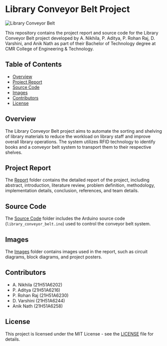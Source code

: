 # Library Conveyor Belt Project

![Library Conveyor Belt](images/conveyor_belt.jpg)

This repository contains the project report and source code for the Library Conveyor Belt project developed by A. Nikhila, P. Aditya, P. Rohan Raj, D. Varshini, and Anik Nath as part of their Bachelor of Technology degree at CMR College of Engineering & Technology.

## Table of Contents

- [Overview](#overview)
- [Project Report](#project-report)
- [Source Code](#source-code)
- [Images](#images)
- [Contributors](#contributors)
- [License](#license)

## Overview

The Library Conveyor Belt project aims to automate the sorting and shelving of library materials to reduce the workload on library staff and improve overall library operations. The system utilizes RFID technology to identify books and a conveyor belt system to transport them to their respective shelves.

## Project Report

The [Report](Report.pdf) folder contains the detailed report of the project, including abstract, introduction, literature review, problem definition, methodology, implementation details, conclusion, references, and team details.

## Source Code

The [Source Code](Source_Code) folder includes the Arduino source code (`library_conveyor_belt.ino`) used to control the conveyor belt system.

## Images

The [Images](images) folder contains images used in the report, such as circuit diagrams, block diagrams, and project posters.

## Contributors

- A. Nikhila (21H51A6202)
- P. Aditya (21H51A6216)
- P. Rohan Raj (21H51A6230)
- D. Varshini (21H51A6244)
- Anik Nath (21H51A6258)

## License

This project is licensed under the MIT License - see the [LICENSE](LICENSE) file for details.
